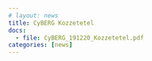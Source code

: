 ```yaml
---
# layout: news
title: CyBERG Kozzetetel
docs:
  - file: CyBERG_191220_Kozzetetel.pdf
categories: [news]
---
```

